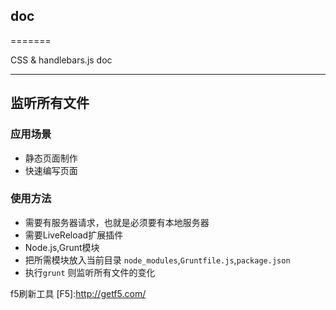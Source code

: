 ## doc
=======

CSS & handlebars.js doc

-----------------------------

## 监听所有文件
### 应用场景
 * 静态页面制作
 * 快速编写页面

### 使用方法
 * 需要有服务器请求，也就是必须要有本地服务器
 * 需要LiveReload扩展插件
 * Node.js,Grunt模块
 * 把所需模块放入当前目录 ```node_modules```,```Gruntfile.js```,```package.json```  
 * 执行``` grunt ``` 则监听所有文件的变化



 f5刷新工具
  [F5]:http://getf5.com/

